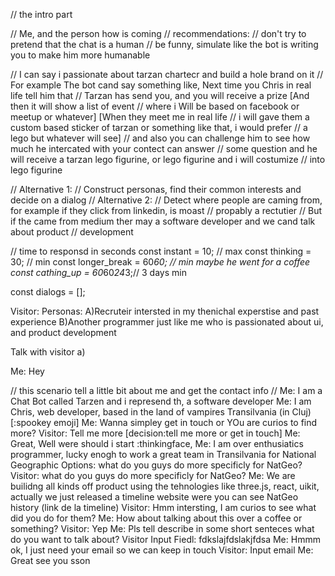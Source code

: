 // the intro part

// Me, and the person how is coming
// recommendations:
// don't try to pretend that the chat is a human
// be funny, simulate like the bot is writing you to make him more humanable

// I can say i passionate about tarzan chartecr and build a hole brand on it
// For example The bot cand say something like, Next time you Chris in real life tell him that
// Tarzan has send you, and you will receive a prize [And then it will show a list of event
// where i Will be based on facebook or meetup or whatever] [When they meet me in real life
// i will gave them a custom based sticker of tarzan or something like that, i would prefer
// a lego but whatever will see]
// and also you can challenge him to see how much he intercated with your contect can answer
// some question and he will receive a tarzan lego figurine, or lego figurine and i will costumize
// into lego figurine

// Alternative 1:
// Construct personas, find their common interests and decide on a dialog
// Alternative 2:
// Detect where people are caming from, for example if they click from linkedin, is moast
// propably a rectutier
// But if the came from medium ther may a software developer and we cand talk about product
// development

// time to responsd in seconds
const instant = 10; // max
const thinking = 30; // min
const longer_break = 60*60; // min maybe he went for a coffee
const cathing_up = 60*60*24*3;// 3 days min

const dialogs = [];

Visitor:
Personas:
  A)Recruteir intersted in my thenichal experstise and past experience
  B)Another programmer just like me who is passionated about ui, and product development

Talk with visitor a)

Me: Hey

// this scenario tell a little bit about me and get the contact info
// Me: I am a Chat Bot called Tarzen and i represend th, a software developer
Me: I am Chris, web developer, based in the land of vampires Transilvania (in Cluj) [:spookey emoji]
Me: Wanna simpley get in touch or YOu are curios to find more?
Visitor: Tell me more [decision:tell me more or get in touch]
Me: Great, Well were should i start :thinkingface,
Me: I am over enthusiatics programmer, lucky enogh to
work a great team in Transilvania for National Geographic
Options: what do you guys do more specificly for NatGeo?
Visitor: what do you guys do more specificly for NatGeo?
Me: We are builidng all kinds off product using the tehnologies like three.js, react, uikit, actually
we just released a timeline website were you can see NatGeo history (link de la timeline)
Visitor: Hmm intersting, I am curios to see what did you do for them?
Me: How about talking about this over a coffee or something?
Visitor: Yep
Me: Pls tell describe in some short senteces what do you want to talk about?
Visitor  Input Fiedl: fdkslajfdslakjfdsa
Me: Hmmm ok, I just need your email so we can keep in touch
Visitor: Input email
Me: Great see you sson
